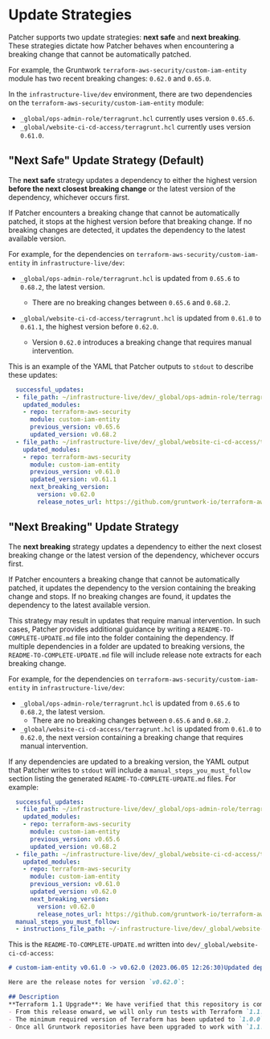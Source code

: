 # Update Strategies

Patcher supports two update strategies: **next safe** and **next breaking**. These strategies dictate how Patcher behaves when encountering a breaking change that cannot be automatically patched.

For example, the Gruntwork `terraform-aws-security/custom-iam-entity` module has two recent breaking changes: `0.62.0` and `0.65.0`.

In the `infrastructure-live/dev` environment, there are two dependencies on the `terraform-aws-security/custom-iam-entity` module:  
- `_global/ops-admin-role/terragrunt.hcl` currently uses version `0.65.6`.  
- `_global/website-ci-cd-access/terragrunt.hcl` currently uses version `0.61.0`.  

## "Next Safe" Update Strategy (Default)

The **next safe** strategy updates a dependency to either the highest version **before the next closest breaking change** or the latest version of the dependency, whichever occurs first.

If Patcher encounters a breaking change that cannot be automatically patched, it stops at the highest version before that breaking change. If no breaking changes are detected, it updates the dependency to the latest available version.

For example, for the dependencies on `terraform-aws-security/custom-iam-entity` in `infrastructure-live/dev`:

- `_global/ops-admin-role/terragrunt.hcl` is updated from `0.65.6` to `0.68.2`, the latest version.  
  - There are no breaking changes between `0.65.6` and `0.68.2`.  

- `_global/website-ci-cd-access/terragrunt.hcl` is updated from `0.61.0` to `0.61.1`, the highest version before `0.62.0`.  
  - Version `0.62.0` introduces a breaking change that requires manual intervention.  


This is an example of the YAML that Patcher outputs to `stdout` to describe these updates:  

```yaml
  successful_updates:
  - file_path: ~/infrastructure-live/dev/_global/ops-admin-role/terragrunt.hcl
    updated_modules:
    - repo: terraform-aws-security
      module: custom-iam-entity
      previous_version: v0.65.6
      updated_version: v0.68.2
  - file_path: ~/infrastructure-live/dev/_global/website-ci-cd-access/terragrunt.hcl
    updated_modules:
    - repo: terraform-aws-security
      module: custom-iam-entity
      previous_version: v0.61.0
      updated_version: v0.61.1
      next_breaking_version:
        version: v0.62.0
        release_notes_url: https://github.com/gruntwork-io/terraform-aws-security/releases/tag/v0.62.0
```

## "Next Breaking" Update Strategy  

The **next breaking** strategy updates a dependency to either the next closest breaking change or the latest version of the dependency, whichever occurs first.  

If Patcher encounters a breaking change that cannot be automatically patched, it updates the dependency to the version containing the breaking change and stops. If no breaking changes are found, it updates the dependency to the latest available version.  

This strategy may result in updates that require manual intervention. In such cases, Patcher provides additional guidance by writing a `README-TO-COMPLETE-UPDATE.md` file into the folder containing the dependency. If multiple dependencies in a folder are updated to breaking versions, the `README-TO-COMPLETE-UPDATE.md` file will include release note extracts for each breaking change.

For example, for the dependencies on `terraform-aws-security/custom-iam-entity` in `infrastructure-live/dev`:

- `_global/ops-admin-role/terragrunt.hcl` is updated from `0.65.6` to `0.68.2`, the latest version.  
  - There are no breaking changes between `0.65.6` and `0.68.2`.  
- `_global/website-ci-cd-access/terragrunt.hcl` is updated from `0.61.0` to `0.62.0`, the next version containing a breaking change that requires manual intervention.  

If any dependencies are updated to a breaking version, the YAML output that Patcher writes to `stdout` will include a `manual_steps_you_must_follow` section listing the generated `README-TO-COMPLETE-UPDATE.md` files. For example:  

```yaml
  successful_updates:
  - file_path: ~/infrastructure-live/dev/_global/ops-admin-role/terragrunt.hcl
    updated_modules:
    - repo: terraform-aws-security
      module: custom-iam-entity
      previous_version: v0.65.6
      updated_version: v0.68.2
  - file_path: ~/infrastructure-live/dev/_global/website-ci-cd-access/terragrunt.hcl
    updated_modules:
    - repo: terraform-aws-security
      module: custom-iam-entity
      previous_version: v0.61.0
      updated_version: v0.62.0
      next_breaking_version:
        version: v0.62.0
        release_notes_url: https://github.com/gruntwork-io/terraform-aws-security/releases/tag/v0.62.0
  manual_steps_you_must_follow:
  - instructions_file_path: ~/-infrastructure-live/dev/_global/website-ci-cd-access/README-TO-COMPLETE-UPDATE.md
```

This is the `README-TO-COMPLETE-UPDATE.md` written into `dev/_global/website-ci-cd-access`:

```markdown
# custom-iam-entity v0.61.0 -> v0.62.0 (2023.06.05 12:26:30)Updated dependency `custom-iam-entity` in `~/infrastructure-live/dev/_global/website-ci-cd-access/terragrunt.hcl` to version `v0.62.0`, which contains breaking changes. You **must** follow the instructions in the release notes to complete this update safely: https://github.com/gruntwork-io/terraform-aws-security/releases/tag/v0.62.0

Here are the release notes for version `v0.62.0`:

## Description  
**Terraform 1.1 Upgrade**: We have verified that this repository is compatible with Terraform `1.1.x`!  
- From this release onward, we will only run tests with Terraform `1.1.x` against this repository, so we recommend updating to `1.1.x` soon.  
- The minimum required version of Terraform has been updated to `1.0.0`. While earlier versions of Terraform may still work, we no longer guarantee compatibility with pre-1.0.0 versions.  
- Once all Gruntwork repositories have been upgraded to work with `1.1.x`, we will publish a migration guide with a version compatibility table and announce it via the Gruntwork Newsletter.  
